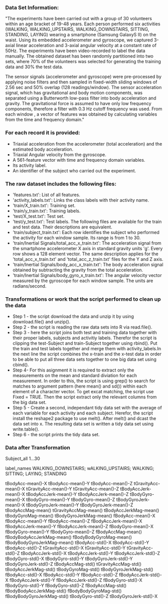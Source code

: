 ### Data Set Information:
"The experiments have been carried out with a group of 30 volunteers within an age bracket of 19-48 years. Each person performed
six activities (WALKING, WALKING_UPSTAIRS, WALKING_DOWNSTAIRS, SITTING, STANDING, LAYING) wearing a smartphone (Samsung GalaxyS II) 
on the waist. Using its embedded accelerometer and gyroscope, we captured 3-axial linear acceleration and 3-axial angular velocity 
at a constant rate of 50Hz. The experiments have been video-recorded to label the data manually. The obtained dataset has been 
randomly partitioned into two sets, where 70% of the volunteers was selected for generating the training data and 30% the test data.

The sensor signals (accelerometer and gyroscope) were pre-processed by applying noise filters and then sampled in fixed-width 
sliding windows of 2.56 sec and 50% overlap (128 readings/window). The sensor acceleration signal, which has gravitational and 
body motion components, was separated using a Butterworth low-pass filter into body acceleration and gravity. The gravitational 
force is assumed to have only low frequency components, therefore a filter with 0.3 Hz cutoff frequency was used. From each window
, a vector of features was obtained by calculating variables from the time and frequency domain."

### For each record it is provided:
* Triaxial acceleration from the accelerometer (total acceleration) and the estimated body acceleration.
* Triaxial Angular velocity from the gyroscope.
* A 561-feature vector with time and frequency domain variables.
* Its activity label.
* An identifier of the subject who carried out the experiment.

### The raw dataset includes the following files:

* 'features.txt': List of all features.
* 'activity_labels.txt': Links the class labels with their activity name.
* 'train/X_train.txt': Training set.
* 'train/y_train.txt': Training labels.
* 'test/X_test.txt': Test set.
* 'test/y_test.txt': Test labels.
The following files are available for the train and test data. Their descriptions are equivalent.
* 'train/subject_train.txt': Each row identifies the subject who performed the activity for each window sample. Its range is from 1 to 30. 
* 'train/Inertial Signals/total_acc_x_train.txt': The acceleration signal from the smartphone accelerometer X axis in standard gravity units 'g'. Every row shows a 128 element vector. The same description applies for the 'total_acc_x_train.txt' and 'total_acc_z_train.txt' files for the Y and Z axis. 
* 'train/Inertial Signals/body_acc_x_train.txt': The body acceleration signal obtained by subtracting the gravity from the total acceleration.
* 'train/Inertial Signals/body_gyro_x_train.txt': The angular velocity vector measured by the gyroscope for each window sample. The units are radians/second.

### Transformations or work that the script performed to clean up the data

* Step 1 - the script download the data and unzip it by using download.file() and unzip().
* Step 2 - the script is reading the raw data sets into R via read.file().
* Step 3 - here the script joins both test and training data together with their proper labels, subjects and activitiy labels. Therefor the script is clipping the test-Subject and train-Subject together using rbind(). Put the train and test labels together and merge them with activity_labels.In the next line the script combines the x-train and the x-test data in order to be able to put all three data sets together to one big data set using cbind().
* Step 4- For this asignment it is required to extract only the measurements on the mean and standard diviation for each measurement. In order to this, the script is using grep() to search for matches to argument pattern (here mean() and sd()) within each element of a character vector. To get excat matching, the script use Fixed = TRUE. Then the script extract only the relevant columns from the big data set. 
* Step 5 - Create a second, independant tidy data set with the average of each variable for each activity and each subject. Herefor, the script install the reshape2 package to use melt(). After melt() and dcast the data set into x. The resulting data set is written a tidy data set using write.table().
* Step 6 -  the script prints the tidy data set.


### Data after Transformation
Subject_all
         1...30
       
label_names
        WALKING_DOWNSTAIRS; wALKING_UPSTAIRS; WALKING; SITTING; LAYING; STANDING

tBodyAcc-mean()-X 
tBodyAcc-mean()-Y 
tBodyAcc-mean()-Z 
tGravityAcc-mean()-X 
tGravityAcc-mean()-Y
tGravityAcc-mean()-Z 
tBodyAccJerk-mean()-X 
tBodyAccJerk-mean()-Y 
tBodyAccJerk-mean()-Z 
tBodyGyro-mean()-X 
tBodyGyro-mean()-Y
tBodyGyro-mean()-Z 
tBodyGyroJerk-mean()-X 
tBodyGyroJerk-mean()-Y 
tBodyGyroJerk-mean()-Z 
tBodyAccMag-mean() 
tGravityAccMag-mean()
tBodyAccJerkMag-mean() 
tBodyGyroMag-mean() 
tBodyGyroJerkMag-mean() 
fBodyAcc-mean()-X 
fBodyAcc-mean()-Y 
fBodyAcc-mean()-Z
fBodyAccJerk-mean()-X 
fBodyAccJerk-mean()-Y 
fBodyAccJerk-mean()-Z 
fBodyGyro-mean()-X 
fBodyGyro-mean()-Y 
fBodyGyro-mean()-Z
fBodyAccMag-mean() 
fBodyBodyAccJerkMag-mean() 
fBodyBodyGyroMag-mean() 
fBodyBodyGyroJerkMag-mean() 
tBodyAcc-std()-X
tBodyAcc-std()-Y 
tBodyAcc-std()-Z 
tGravityAcc-std()-X 
tGravityAcc-std()-Y 
tGravityAcc-std()-Z 
tBodyAccJerk-std()-X
tBodyAccJerk-std()-Y 
tBodyAccJerk-std()-Z 
tBodyGyro-std()-X 
tBodyGyro-std()-Y
tBodyGyroJerk-std()-Y 
tBodyGyroJerk-std()-Z 
tBodyAccMag-std() 
tGravityAccMag-std() 
tBodyAccJerkMag-std() 
tBodyGyroMag-std()
tBodyGyroJerkMag-std() 
fBodyAcc-std()-X 
fBodyAcc-std()-Y
fBodyAcc-std()-Z 
fBodyAccJerk-std()-X 
fBodyAccJerk-std()-Y
fBodyAccJerk-std()-Z 
fBodyGyro-std()-X 
fBodyGyro-std()-Y 
fBodyGyro-std()-Z 
fBodyAccMag-std() 
fBodyBodyAccJerkMag-std()
fBodyBodyGyroMag-std() 
fBodyBodyGyroJerkMag-std()
tBodyGyro-std()-Z 
tBodyGyroJerk-std()-X


